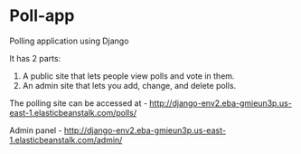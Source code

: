 # Poll-app
Polling application using Django

It has 2 parts:

1. A public site that lets people view polls and vote in them.
2. An admin site that lets you add, change, and delete polls.

The polling site can be accessed at - http://django-env2.eba-gmieun3p.us-east-1.elasticbeanstalk.com/polls/

Admin panel - http://django-env2.eba-gmieun3p.us-east-1.elasticbeanstalk.com/admin/
